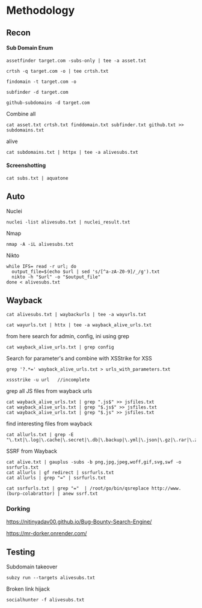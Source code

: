 # Methodology

## Recon

#### Sub Domain Enum

```
assetfinder target.com -subs-only | tee -a asset.txt
```

```
crtsh -q target.com -o | tee crtsh.txt
```

```
findomain -t target.com -o 
```

```
subfinder -d target.com
```

```
github-subdomains -d target.com
```

Combine all 

```
cat asset.txt crtsh.txt finddomain.txt subfinder.txt github.txt >> subdomains.txt
```

alive

```
cat subdomains.txt | httpx | tee -a alivesubs.txt
```

#### Screenshotting

```
cat subs.txt | aquatone
```

## Auto

Nuclei
```
nuclei -list alivesubs.txt | nuclei_result.txt
```

Nmap
```
nmap -A -iL alivesubs.txt
```

Nikto
```
while IFS= read -r url; do
  output_file=$(echo $url | sed 's/[^a-zA-Z0-9]/_/g').txt
  nikto -h "$url" -o "$output_file"
done < alivesubs.txt
```

## Wayback

```
cat alivesubs.txt | waybackurls | tee -a wayurls.txt
```

```
cat wayurls.txt | httx | tee -a wayback_alive_urls.txt
```

from here search for admin, config, ini using grep
```
cat wayback_alive_urls.txt | grep config
```

Search for parameter's and combine with XSStrike for XSS
```
grep '?.*=' wayback_alive_urls.txt > urls_with_parameters.txt
```

```
xssstrike -u url   //incomplete
```

grep all JS files from wayback urls
```
cat wayback_alive_urls.txt | grep ".js$" >> jsfiles.txt
cat wayback_alive_urls.txt | grep "$.js$" >> jsfiles.txt
cat wayback_alive_urls.txt | grep "$.js" >> jsfiles.txt
```

find interesting files from wayback
```
cat allurls.txt | grep -E "\.txt|\.log|\.cache|\.secret|\.db|\.backup|\.yml|\.json|\.gz|\.rar|\.zip|\.config"
```

SSRF from Wayback
```
cat alive.txt | gauplus -subs -b png,jpg,jpeg,woff,gif,svg,swf -o ssrfurls.txt
cat allurls | gf redirect | ssrfurls.txt
cat allurls | grep "=" | ssrfurls.txt
```

```
cat ssrfurls.txt | grep "="  | /root/go/bin/qsreplace http://www.(burp-colabrattor) | anew ssrf.txt
```

### Dorking

https://nitinyadav00.github.io/Bug-Bounty-Search-Engine/

https://mr-dorker.onrender.com/

## Testing

Subdomain takeover

```
subzy run --targets alivesubs.txt
```

Broken link hijack

```
socialhunter -f alivesubs.txt
```

```

```